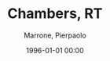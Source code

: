 ---
layout: post
title: Chambers, RT

date: 1996-01-01 00:00
author: Marrone, Pierpaolo
tags: ["intuitionism","moral education","moral imagination"]
link: https://doi.org/10.1093/acprof

year: 2013
---